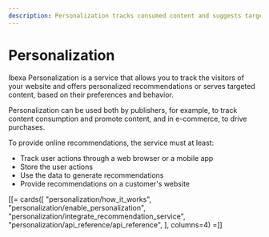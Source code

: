```yaml
---
description: Personalization tracks consumed content and suggests targeted content to your website visitors.
---
```


# Personalization

Ibexa Personalization is a service that allows you to track the visitors of your website and offers personalized recommendations or serves targeted content, based on their preferences and behavior.

Personalization can be used both by publishers, for example, to track content consumption 
and promote content, and in e-commerce, to drive purchases.

To provide online recommendations, the service must at least:

- Track user actions through a web browser or a mobile app
- Store the user actions
- Use the data to generate recommendations
- Provide recommendations on a customer's website

[[= cards([
    "personalization/how_it_works",
    "personalization/enable_personalization",
    "personalization/integrate_recommendation_service",
    "personalization/api_reference/api_reference",
], columns=4) =]]





